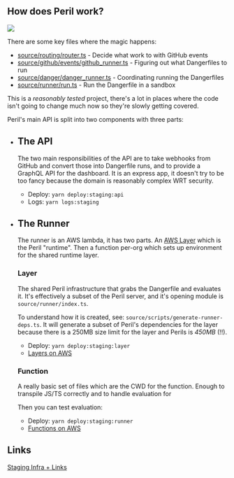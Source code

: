 ## How does Peril work?

<img src="https://github.com/danger/peril/raw/master/docs/images/peril-setup.png">

There are some key files where the magic happens:

- [source/routing/router.ts](source/routing/router.ts) - Decide what work to with GitHub events
- [source/github/events/github_runner.ts](source/github/events/github_runner.ts) - Figuring out what Dangerfiles to run
- [source/danger/danger_runner.ts](source/danger/danger_runner.ts) - Coordinating running the Dangerfiles
- [source/runner/run.ts](source/runner/run.ts) - Run the Dangerfile in a sandbox

This is a _reasonably tested_ project, there's a lot in places where the code isn't going to change much now so they're
slowly getting covered.

Peril's main API is split into two components with three parts:

- ## The API

  The two main responsibilities of the API are to take webhooks from GitHub and convert those into Dangerfile runs, and
  to provide a GraphQL API for the dashboard. It is an express app, it doesn't try to be too fancy because the domain is
  reasonably complex WRT security.

  - Deploy: `yarn deploy:staging:api`
  - Logs: `yarn logs:staging`

- ## The Runner

  The runner is an AWS lambda, it has two parts. An
  [AWS Layer](https://docs.aws.amazon.com/lambda/latest/dg/configuration-layers.html) which is the Peril "runtime". Then
  a function per-org which sets up environment for the shared runtime layer.

  ### Layer

  The shared Peril infrastructure that grabs the Dangerfile and evaluates it. It's effectively a subset of the Peril
  server, and it's opening module is `source/runner/index.ts`.

  To understand how it is created, see: `source/scripts/generate-runner-deps.ts`. It will generate a subset of Peril's
  dependencies for the layer because there is a 250MB size limit for the layer and Perils is _450MB_ (!!).

  - Deploy: `yarn deploy:staging:layer`
  - [Layers on AWS](https://us-east-1.console.aws.amazon.com/lambda/home?region=us-east-1#/layers)

  ### Function

  A really basic set of files which are the CWD for the function. Enough to transpile JS/TS correctly and to handle
  evaluation for

  Then you can test evaluation:

  - Deploy: `yarn deploy:staging:runner`
  - [Functions on AWS](https://us-east-1.console.aws.amazon.com/lambda/home?region=us-east-1#/functions)

## Links

[Staging Infra + Links](../docs/using_peril_staging.md)
